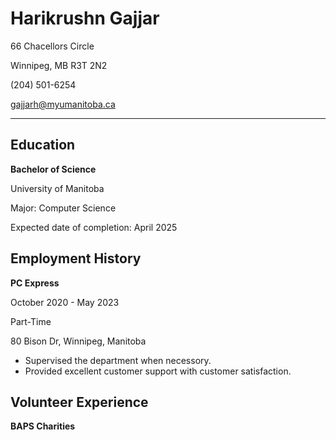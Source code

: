 # Harikrushn Gajjar

66 Chacellors Circle

Winnipeg, MB R3T 2N2

(204) 501-6254

gajjarh@myumanitoba.ca

----------------------

## Education

**Bachelor of Science**

University of Manitoba

Major: Computer Science

Expected date of completion: April 2025

## Employment History


**PC Express**

October 2020 - May 2023

Part-Time

80 Bison Dr, Winnipeg, Manitoba

* Supervised the department when necessory.
* Provided excellent customer support with customer satisfaction.

## Volunteer Experience
**BAPS Charities**
